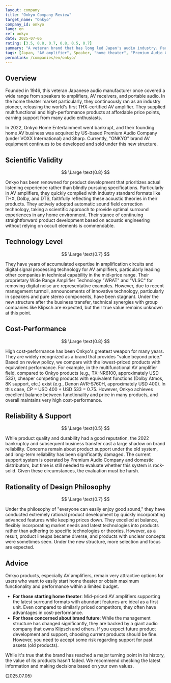 ```yaml
---
layout: company
title: "Onkyo Company Review"
target_name: "Onkyo"
company_id: onkyo
lang: en
ref: onkyo
date: 2025-07-05
rating: [3.5, 0.8, 0.7, 0.8, 0.5, 0.7]
summary: "A veteran brand that has long led Japan's audio industry. Particularly in the AV amplifier field, they have led the market with rapid adoption of the latest formats and high cost-performance. After experiencing a major turning point with bankruptcy and business transfer in 2022, the brand continues under Premium Audio Company, which owns Klipsch and others. While their traditional acoustic technology and future development under new capital are noteworthy, the contrast between past glory and current organizational changes creates a divide in evaluation."
tags: [Japan, "AV amplifier", Speaker, "home theater", "Premium Audio Company"]
permalink: /companies/en/onkyo/
---
```


## Overview

Founded in 1946, this veteran Japanese audio manufacturer once covered a wide range from speakers to amplifiers, AV receivers, and portable audio. In the home theater market particularly, they continuously ran as an industry pioneer, releasing the world's first THX-certified AV amplifier. They supplied multifunctional and high-performance products at affordable price points, earning support from many audio enthusiasts.

In 2022, Onkyo Home Entertainment went bankrupt, and their founding home AV business was acquired by US-based Premium Audio Company (under VOXX International) and Sharp. Currently, "ONKYO" brand AV equipment continues to be developed and sold under this new structure.

## Scientific Validity

$$ \Large \text{0.8} $$

Onkyo has been renowned for product development that prioritizes actual listening experience rather than blindly pursuing specifications. Particularly in AV amplifiers, they quickly complied with industry standard formats like THX, Dolby, and DTS, faithfully reflecting these acoustic theories in their products. They actively adopted automatic sound field correction technology, taking a scientific approach to provide optimal surround experiences in any home environment. Their stance of continuing straightforward product development based on acoustic engineering without relying on occult elements is commendable.

## Technology Level

$$ \Large \text{0.7} $$

They have years of accumulated expertise in amplification circuits and digital signal processing technology for AV amplifiers, particularly leading other companies in technical capability in the mid-price range. Their proprietary Wide Range Amplifier Technology "WRAT" and "VLSC" for removing digital noise are representative examples. However, due to recent management turmoil, announcements of innovative technology, particularly in speakers and pure stereo components, have been stagnant. Under the new structure after the business transfer, technical synergies with group companies like Klipsch are expected, but their true value remains unknown at this point.

## Cost-Performance

$$ \Large \text{0.8} $$

High cost-performance has been Onkyo's greatest weapon for many years. They are widely recognized as a brand that provides "value beyond price." Based on review policy, we compare with the lowest-priced products with equivalent performance. For example, in the multifunctional AV amplifier field, compared to Onkyo products (e.g., TX-NR6100, approximately USD 533), cheaper competing products with equivalent functions (Dolby Atmos, 8K support, etc.) exist (e.g., Denon AVR-S760H, approximately USD 400). In this case, CP = USD 400 ÷ USD 533 = 0.75. However, Onkyo achieves excellent balance between functionality and price in many products, and overall maintains very high cost-performance.

## Reliability & Support

$$ \Large \text{0.5} $$

While product quality and durability had a good reputation, the 2022 bankruptcy and subsequent business transfer cast a large shadow on brand reliability. Concerns remain about product support under the old system, and long-term reliability has been significantly damaged. The current support system is operated by Premium Audio Company and domestic distributors, but time is still needed to evaluate whether this system is rock-solid. Given these circumstances, the evaluation must be harsh.

## Rationality of Design Philosophy

$$ \Large \text{0.7} $$

Under the philosophy of "everyone can easily enjoy good sound," they have conducted extremely rational product development by quickly incorporating advanced features while keeping prices down. They excelled at balance, flexibly incorporating market needs and latest technologies into products rather than adhering to specific technologies or theories. However, as a result, product lineups became diverse, and products with unclear concepts were sometimes seen. Under the new structure, more selection and focus are expected.

## Advice

Onkyo products, especially AV amplifiers, remain very attractive options for users who want to easily start home theater or obtain maximum functionality and performance within a limited budget.

- **For those starting home theater**: Mid-priced AV amplifiers supporting the latest surround formats with abundant features are ideal as a first unit. Even compared to similarly priced competitors, they often have advantages in cost-performance.
- **For those concerned about brand future**: While the management structure has changed significantly, they are backed by a giant audio company that owns Klipsch and others. If you expect future product development and support, choosing current products should be fine. However, you need to accept some risk regarding support for past assets (old products).

While it's true that the brand has reached a major turning point in its history, the value of its products hasn't faded. We recommend checking the latest information and making decisions based on your own values.

(2025.07.05)